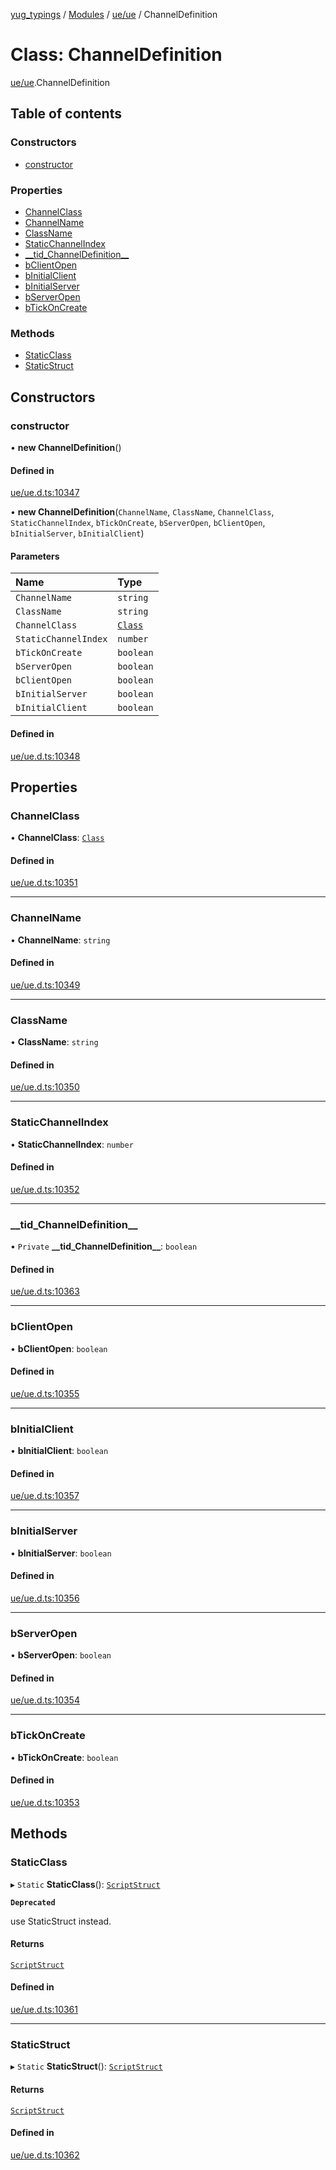 [yug_typings](../README.md) / [Modules](../modules.md) / [ue/ue](../modules/ue_ue.md) / ChannelDefinition

# Class: ChannelDefinition

[ue/ue](../modules/ue_ue.md).ChannelDefinition

## Table of contents

### Constructors

- [constructor](ue_ue.ChannelDefinition.md#constructor)

### Properties

- [ChannelClass](ue_ue.ChannelDefinition.md#channelclass)
- [ChannelName](ue_ue.ChannelDefinition.md#channelname)
- [ClassName](ue_ue.ChannelDefinition.md#classname)
- [StaticChannelIndex](ue_ue.ChannelDefinition.md#staticchannelindex)
- [\_\_tid\_ChannelDefinition\_\_](ue_ue.ChannelDefinition.md#__tid_channeldefinition__)
- [bClientOpen](ue_ue.ChannelDefinition.md#bclientopen)
- [bInitialClient](ue_ue.ChannelDefinition.md#binitialclient)
- [bInitialServer](ue_ue.ChannelDefinition.md#binitialserver)
- [bServerOpen](ue_ue.ChannelDefinition.md#bserveropen)
- [bTickOnCreate](ue_ue.ChannelDefinition.md#btickoncreate)

### Methods

- [StaticClass](ue_ue.ChannelDefinition.md#staticclass)
- [StaticStruct](ue_ue.ChannelDefinition.md#staticstruct)

## Constructors

### constructor

• **new ChannelDefinition**()

#### Defined in

[ue/ue.d.ts:10347](https://github.com/YugMetaverse/yug_typings/blob/b7d9b19/ue/ue.d.ts#L10347)

• **new ChannelDefinition**(`ChannelName`, `ClassName`, `ChannelClass`, `StaticChannelIndex`, `bTickOnCreate`, `bServerOpen`, `bClientOpen`, `bInitialServer`, `bInitialClient`)

#### Parameters

| Name | Type |
| :------ | :------ |
| `ChannelName` | `string` |
| `ClassName` | `string` |
| `ChannelClass` | [`Class`](ue_ue.Class.md) |
| `StaticChannelIndex` | `number` |
| `bTickOnCreate` | `boolean` |
| `bServerOpen` | `boolean` |
| `bClientOpen` | `boolean` |
| `bInitialServer` | `boolean` |
| `bInitialClient` | `boolean` |

#### Defined in

[ue/ue.d.ts:10348](https://github.com/YugMetaverse/yug_typings/blob/b7d9b19/ue/ue.d.ts#L10348)

## Properties

### ChannelClass

• **ChannelClass**: [`Class`](ue_ue.Class.md)

#### Defined in

[ue/ue.d.ts:10351](https://github.com/YugMetaverse/yug_typings/blob/b7d9b19/ue/ue.d.ts#L10351)

___

### ChannelName

• **ChannelName**: `string`

#### Defined in

[ue/ue.d.ts:10349](https://github.com/YugMetaverse/yug_typings/blob/b7d9b19/ue/ue.d.ts#L10349)

___

### ClassName

• **ClassName**: `string`

#### Defined in

[ue/ue.d.ts:10350](https://github.com/YugMetaverse/yug_typings/blob/b7d9b19/ue/ue.d.ts#L10350)

___

### StaticChannelIndex

• **StaticChannelIndex**: `number`

#### Defined in

[ue/ue.d.ts:10352](https://github.com/YugMetaverse/yug_typings/blob/b7d9b19/ue/ue.d.ts#L10352)

___

### \_\_tid\_ChannelDefinition\_\_

• `Private` **\_\_tid\_ChannelDefinition\_\_**: `boolean`

#### Defined in

[ue/ue.d.ts:10363](https://github.com/YugMetaverse/yug_typings/blob/b7d9b19/ue/ue.d.ts#L10363)

___

### bClientOpen

• **bClientOpen**: `boolean`

#### Defined in

[ue/ue.d.ts:10355](https://github.com/YugMetaverse/yug_typings/blob/b7d9b19/ue/ue.d.ts#L10355)

___

### bInitialClient

• **bInitialClient**: `boolean`

#### Defined in

[ue/ue.d.ts:10357](https://github.com/YugMetaverse/yug_typings/blob/b7d9b19/ue/ue.d.ts#L10357)

___

### bInitialServer

• **bInitialServer**: `boolean`

#### Defined in

[ue/ue.d.ts:10356](https://github.com/YugMetaverse/yug_typings/blob/b7d9b19/ue/ue.d.ts#L10356)

___

### bServerOpen

• **bServerOpen**: `boolean`

#### Defined in

[ue/ue.d.ts:10354](https://github.com/YugMetaverse/yug_typings/blob/b7d9b19/ue/ue.d.ts#L10354)

___

### bTickOnCreate

• **bTickOnCreate**: `boolean`

#### Defined in

[ue/ue.d.ts:10353](https://github.com/YugMetaverse/yug_typings/blob/b7d9b19/ue/ue.d.ts#L10353)

## Methods

### StaticClass

▸ `Static` **StaticClass**(): [`ScriptStruct`](ue_ue.ScriptStruct.md)

**`Deprecated`**

use StaticStruct instead.

#### Returns

[`ScriptStruct`](ue_ue.ScriptStruct.md)

#### Defined in

[ue/ue.d.ts:10361](https://github.com/YugMetaverse/yug_typings/blob/b7d9b19/ue/ue.d.ts#L10361)

___

### StaticStruct

▸ `Static` **StaticStruct**(): [`ScriptStruct`](ue_ue.ScriptStruct.md)

#### Returns

[`ScriptStruct`](ue_ue.ScriptStruct.md)

#### Defined in

[ue/ue.d.ts:10362](https://github.com/YugMetaverse/yug_typings/blob/b7d9b19/ue/ue.d.ts#L10362)
